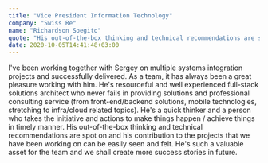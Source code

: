 ```yaml
---
title: "Vice President Information Technology"
company: "Swiss Re"
name: "Richardson Soegito"
quote: "His out-of-the-box thinking and technical recommendations are spot on and his contribution to the projects that we have been working on can be easily seen and felt."
date: 2020-10-05T14:41:48+03:00
---
```


I've been working together with Sergey on multiple systems integration projects and successfully delivered.
As a team, it has always been a great pleasure working with him.
He's resourceful and well experienced full-stack solutions architect who never fails in providing solutions and professional consulting service (from front-end/backend solutions, mobile technologies, stretching to infra/cloud related topics).
He's a quick thinker and a person who takes the initiative and actions to make things happen / achieve things in timely manner.
His out-of-the-box thinking and technical recommendations are spot on and his contribution to the projects that we have been working on can be easily seen and felt.
He's such a valuable asset for the team and we shall create more success stories in future.
